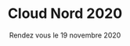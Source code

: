 ---
title: "Cloud Nord 2020"
catchphrase: "L'événement 100% Cloud, 100% Online"
date: "Rendez vous le 19 novembre 2020"
text: "Le planning de l'événement est maintenant accessible !"
button: "Consultez l'agenda"
---